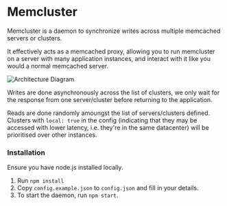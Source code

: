 # Memcluster

Memcluster is a daemon to synchronize writes across multiple memcached servers or clusters.

It effectively acts as a memcached proxy, allowing you to run memcluster on a server with many application instances, and interact with it like you would a normal memcached server.

![Architecture Diagram](http://i.imgur.com/W1GNnO0.png)

Writes are done asynchronously across the list of clusters, we only wait for the response from one server/cluster before returning to the application.

Reads are done randomly amoungst the list of servers/clusters defined. Clusters with `local: true` in the config (indicating that they may be accessed with lower latency, i.e. they're in the same datacenter) will be prioritised over other instances.

### Installation

Ensure you have node.js installed locally.

 1. Run `npm install`
 2. Copy `config.example.json` to `config.json` and fill in your details.
 3. To start the daemon, run `npm start`.
